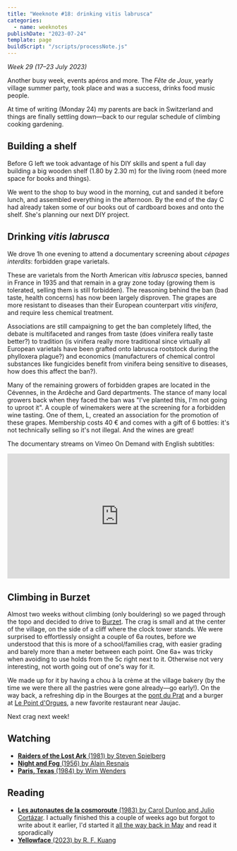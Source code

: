 ```yaml
---
title: "Weeknote #18: drinking vitis labrusca"
categories:
  - name: weeknotes
publishDate: "2023-07-24"
template: page
buildScript: "/scripts/processNote.js"
---
```


_Week 29 (17–23 July 2023)_

Another busy week, events apéros and more. The _Fête de Joux_, yearly village summer party, took place and was a success, drinks food music people.

At time of writing (Monday 24) my parents are back in Switzerland and things are finally settling down—back to our regular schedule of climbing cooking gardening.

## Building a shelf

Before G left we took advantage of his DIY skills and spent a full day building a big wooden shelf (1.80 by 2.30 m) for the living room (need more space for books and things).

We went to the shop to buy wood in the morning, cut and sanded it before lunch, and assembled everything in the afternoon. By the end of the day C had already taken some of our books out of cardboard boxes and onto the shelf. She's planning our next DIY project.

## Drinking _vitis labrusca_

We drove 1h one evening to attend a documentary screening about _<span lang="fr">cépages interdits</span>_: forbidden grape varietals.

These are varietals from the North American _vitis labrusca_ species, banned in France in 1935 and that remain in a gray zone today (growing them is tolerated, selling them is still forbidden). The reasoning behind the ban (bad taste, health concerns) has now been largely disproven. The grapes are more resistant to diseases than their European counterpart _vitis vinifera_, and require less chemical treatment.

Associations are still campaigning to get the ban completely lifted, the debate is multifaceted and ranges from taste (does vinifera really taste better?) to tradition (is vinifera really more traditional since virtually all European varietals have been grafted onto labrusca rootstock during the phylloxera plague?) and economics (manufacturers of chemical control substances like fungicides benefit from vinifera being sensitive to diseases, how does this affect the ban?).

Many of the remaining growers of forbidden grapes are located in the Cévennes, in the Ardèche and Gard departments. The stance of many local growers back when they faced the ban was "I've planted this, I'm not going to uproot it". A couple of winemakers were at the screening for a forbidden wine tasting. One of them, L, created an association for the promotion of these grapes. Membership costs 40 € and comes with a gift of 6 bottles: it's not technically selling so it's not illegal. And the wines are great!

The documentary streams on Vimeo On Demand with English subtitles:

<div class='embed-container'><iframe src='https://player.vimeo.com/video/767757636?title=1&byline=0&portrait=0' frameborder='0' allowFullScreen loading='lazy'></iframe></div>

## Climbing in Burzet

Almost two weeks without climbing (only bouldering) so we paged through the topo and decided to drive to [Burzet](https://www.ffme.fr/sne-fiche/2578/). The crag is small and at the center of the village, on the side of a cliff where the clock tower stands. We were surprised to effortlessly onsight a couple of 6a routes, before we understood that this is more of a school/families crag, with easier grading and barely more than a meter between each point. One 6a+ was tricky when avoiding to use holds from the 5c right next to it. Otherwise not very interesting, not worth going out of one's way for it.

We made up for it by having a chou à la crème at the village bakery (by the time we were there all the pastries were gone already—go early!). On the way back, a refreshing dip in the Bourges at the [pont du Prat](https://www.openstreetmap.org/way/940310095) and a burger at [Le Point d'Orgues](https://www.le-point-dorgues.com/), a new favorite restaurant near Jaujac.

Next crag next week!

## Watching

- [**Raiders of the Lost Ark** (1981) by Steven Spielberg](/notes/raiders-of-the-lost-ark-by-steven-spielberg/)
- [**Night and Fog** (1956) by Alain Resnais](/notes/night-and-fog-by-alain-resnais/)
- [**Paris, Texas** (1984) by Wim Wenders](/notes/paris-texas-by-wim-wenders/)

## Reading

- [**Les autonautes de la cosmoroute** (1983) by Carol Dunlop and Julio Cortázar](/notes/les-autonautes-de-la-cosmoroute-by-carol-dunlop-and-julio-cortazar/). I actually finished this a couple of weeks ago but forgot to write about it earlier, I'd started it [all the way back in May](/notes/weeknote-9-a-week-of-afternoons/) and read it sporadically
- [**Yellowface** (2023) by R. F. Kuang](/notes/yellowface-by-r-f-kuang/)

<style>.embed-container { position: relative; padding-bottom: 56.25%; height: 0; overflow: hidden; max-width: 100%; } .embed-container iframe, .embed-container object, .embed-container embed { position: absolute; top: 0; left: 0; width: 100%; height: 100%; }</style>
